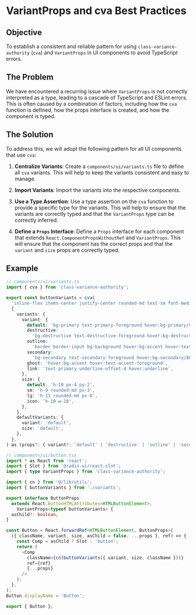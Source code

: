 # VariantProps and cva Best Practices

## Objective
To establish a consistent and reliable pattern for using `class-variance-authority` (`cva`) and `VariantProps` in UI components to avoid TypeScript errors.

## The Problem
We have encountered a recurring issue where `VariantProps` is not correctly interpreted as a type, leading to a cascade of TypeScript and ESLint errors. This is often caused by a combination of factors, including how the `cva` function is defined, how the props interface is created, and how the component is typed.

## The Solution
To address this, we will adopt the following pattern for all UI components that use `cva`:

1.  **Centralize Variants**: Create a `components/ui/variants.ts` file to define all `cva` variants. This will help to keep the variants consistent and easy to manage.

2.  **Import Variants**: Import the variants into the respective components.

3.  **Use a Type Assertion**: Use a type assertion on the `cva` function to provide a specific type for the variants. This will help to ensure that the variants are correctly typed and that the `VariantProps` type can be correctly inferred.

4.  **Define a `Props` Interface**: Define a `Props` interface for each component that extends `React.ComponentPropsWithoutRef` and `VariantProps`. This will ensure that the component has the correct props and that the `variant` and `size` props are correctly typed.

## Example
```typescript
// components/ui/variants.ts
import { cva } from 'class-variance-authority';

export const buttonVariants = cva(
  'inline-flex items-center justify-center rounded-md text-sm font-medium ring-offset-background transition-colors focus-visible:outline-none focus-visible:ring-2 focus-visible:ring-ring focus-visible:ring-offset-2 disabled:pointer-events-none disabled:opacity-50',
  {
    variants: {
      variant: {
        default: 'bg-primary text-primary-foreground hover:bg-primary/90',
        destructive:
          'bg-destructive text-destructive-foreground hover:bg-destructive/90',
        outline:
          'border border-input bg-background hover:bg-accent hover:text-accent-foreground',
        secondary:
          'bg-secondary text-secondary-foreground hover:bg-secondary/80',
        ghost: 'hover:bg-accent hover:text-accent-foreground',
        link: 'text-primary underline-offset-4 hover:underline',
      },
      size: {
        default: 'h-10 px-4 py-2',
        sm: 'h-9 rounded-md px-3',
        lg: 'h-11 rounded-md px-8',
        icon: 'h-10 w-10',
      },
    },
    defaultVariants: {
      variant: 'default',
      size: 'default',
    },
  },
) as (props?: { variant?: 'default' | 'destructive' | 'outline' | 'secondary' | 'ghost' | 'link' | null, size?: 'default' | 'sm' | 'lg' | 'icon' | null, className?: string | null }) => string;
```

```typescript
// components/ui/button.tsx
import * as React from 'react';
import { Slot } from '@radix-ui/react-slot';
import { type VariantProps } from 'class-variance-authority';

import { cn } from '@/lib/utils';
import { buttonVariants } from './variants';

export interface ButtonProps
  extends React.ButtonHTMLAttributes<HTMLButtonElement>,
    VariantProps<typeof buttonVariants> {
  asChild?: boolean;
}

const Button = React.forwardRef<HTMLButtonElement, ButtonProps>(
  ({ className, variant, size, asChild = false, ...props }, ref) => {
    const Comp = asChild ? Slot : 'button';
    return (
      <Comp
        className={cn(buttonVariants({ variant, size, className }))}
        ref={ref}
        {...props}
      />
    );
  },
);
Button.displayName = 'Button';

export { Button };
